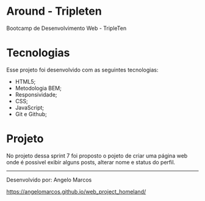 # Around - Tripleten

Bootcamp de Desenvolvimento Web - TripleTen

# Tecnologias

Esse projeto foi desenvolvido com as seguintes tecnologias:

- HTML5;
- Metodologia BEM;
- Responsividade;
- CSS;
- JavaScript;
- Git e Github;

# Projeto

No projeto dessa sprint 7 foi proposto o pojeto de criar uma página web onde é possivel exibir alguns posts, alterar nome e status do perfil.

***************************************************************************************************************************************************

Desenvolvido por: Angelo Marcos

https://angelomarcos.github.io/web_project_homeland/